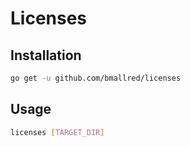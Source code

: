 # Licenses


## Installation

```sh
go get -u github.com/bmallred/licenses
```

## Usage

``` sh
licenses [TARGET_DIR]
```
